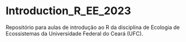 # Introduction_R_EE_2023
Repositório para aulas de introdução ao R da disciplina de Ecologia de Ecossistemas da Universidade Federal do Ceará (UFC).
